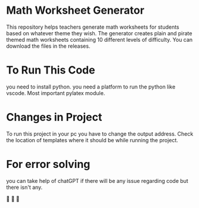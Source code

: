 # Math Worksheet Generator

This repository helps teachers generate math worksheets for students based on whatever theme they wish. The generator creates plain and pirate themed math worksheets containing 10 different levels of difficulty. You can download the files in the releases.

# To Run This Code

you need to install python. 
you need a platform to run the python like vscode.
Most important pylatex module.

# Changes in Project

To run this project in your pc you have to change the output address.
Check the location of templates where it should be while running the project.

# For error solving

you can take help of chatGPT if there will be any issue regarding code but there isn't any.

:slightly_smiling_face: :slightly_smiling_face: :slightly_smiling_face:

